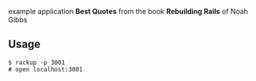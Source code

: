 example application **Best Quotes** from the book **Rebuilding Rails** of Noah Gibbs

## Usage

    $ rackup -p 3001
    # open localhost:3001
